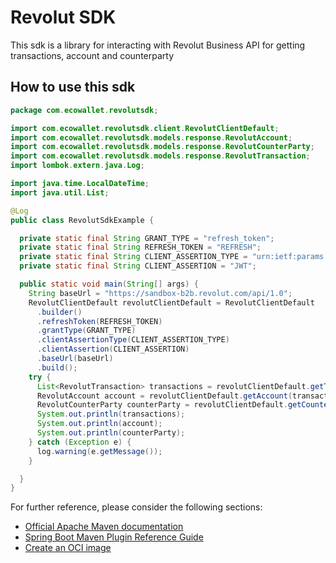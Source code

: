 # Revolut SDK

This sdk is a library for interacting with Revolut Business API for getting transactions, account and counterparty

## How to use this sdk

```java
package com.ecowallet.revolutsdk;

import com.ecowallet.revolutsdk.client.RevolutClientDefault;
import com.ecowallet.revolutsdk.models.response.RevolutAccount;
import com.ecowallet.revolutsdk.models.response.RevolutCounterParty;
import com.ecowallet.revolutsdk.models.response.RevolutTransaction;
import lombok.extern.java.Log;

import java.time.LocalDateTime;
import java.util.List;

@Log
public class RevolutSdkExample {

  private static final String GRANT_TYPE = "refresh_token";
  private static final String REFRESH_TOKEN = "REFRESH";
  private static final String CLIENT_ASSERTION_TYPE = "urn:ietf:params:oauth:client-assertion-type:jwt-bearer";
  private static final String CLIENT_ASSERTION = "JWT";

  public static void main(String[] args) {
    String baseUrl = "https://sandbox-b2b.revolut.com/api/1.0";
    RevolutClientDefault revolutClientDefault = RevolutClientDefault
      .builder()
      .refreshToken(REFRESH_TOKEN)
      .grantType(GRANT_TYPE)
      .clientAssertionType(CLIENT_ASSERTION_TYPE)
      .clientAssertion(CLIENT_ASSERTION)
      .baseUrl(baseUrl)
      .build();
    try {
      List<RevolutTransaction> transactions = revolutClientDefault.getTransactions(LocalDateTime.now().minusDays(1), LocalDateTime.now(), null);
      RevolutAccount account = revolutClientDefault.getAccount(transactions.get(0).getLegs().get(0).getAccountID());
      RevolutCounterParty counterParty = revolutClientDefault.getCounterParty(transactions.get(0).getLegs().get(0).getCounterParty().getId());
      System.out.println(transactions);
      System.out.println(account);
      System.out.println(counterParty);
    } catch (Exception e) {
      log.warning(e.getMessage());
    }

  }
}
```

For further reference, please consider the following sections:

* [Official Apache Maven documentation](https://maven.apache.org/guides/index.html)
* [Spring Boot Maven Plugin Reference Guide](https://docs.spring.io/spring-boot/docs/3.1.7/maven-plugin/reference/html/)
* [Create an OCI image](https://docs.spring.io/spring-boot/docs/3.1.7/maven-plugin/reference/html/#build-image)

